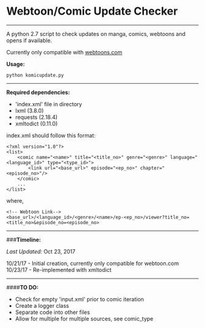 # Webtoon/Comic Update Checker
--------------------------------
A python 2.7 script to check updates on manga, comics, webtoons and opens if available. 

Currently only compatible with [webtoons.com](http://www.webtoons.com/)

__Usage:__
```
python komicupdate.py
```
---
__Required dependencies:__
* 'index.xml' file in directory
* lxml (3.8.0)
* requests (2.18.4)
* xmltodict (0.11.0) 

index.xml should follow this format:
```
<?xml version="1.0"?>
<list>
	<comic name="<name>" title="<title_no>" genre="<genre>" language="<language_id>" type="<type_id>">
		<link url="<base_url>" episode="<ep_no>" chapter="<episode_no>"/>
	</comic>
	...
</list>

```
where,
```
<!-- Webtoon Link-->
<base_url>/<language_id>/<genre>/<name>/ep-<ep_no>/viewer?title_no=<title_no>&episode_no=<episode_no>
```

---

###__Timeline:__

_Last Updated:_ Oct 23, 2017

10/21/17 - Initial creation, currently only compatible for webtoon.com
10/23/17 - Re-implemented with xmltodict

-------
####__TO DO:__
- Check for empty 'input.xml' prior to comic iteration
- Create a logger class
- Separate code into other files
- Allow for multiple for multiple sources, see comic_type

